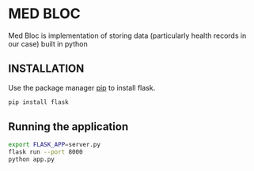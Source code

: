 # MED BLOC
Med Bloc is implementation of storing data (particularly health records in our case) built in python

## INSTALLATION
Use the package manager [pip](https://pip.pypa.io/en/stable/) to install flask.

```bash
pip install flask
```

## Running the application
```bash
export FLASK_APP=server.py
flask run --port 8000
python app.py
```
